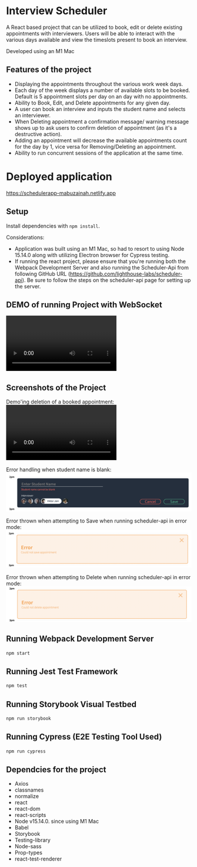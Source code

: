 # Interview Scheduler

A React based project that can be utilized to book, edit or delete existing appointments with interviewers.  Users will be able to interact with the various days available and view the timeslots present to book an interview. 

Developed using an M1 Mac


## Features of the project

- Displaying the appointments throughout the various work week days.
- Each day of the week displays a number of available slots to be booked. Default is 5 appointment slots per day on an day with no appointments.
- Ability to Book, Edit, and Delete appointments for any given day.
- A user can book an interview and inputs the student name and selects an interviewer.
- When Deleting appointment a confirmation message/ warning message shows up to ask users to confirm deletion of appointment (as it's a destructive action).
- Adding an appointment will decrease the available appointments count for the day by 1, vice versa for Removing/Deleting an appointment. 
- Ability to run concurrent sessions of the application at the same time.

# Deployed application

https://schedulerapp-mabuzainah.netlify.app

## Setup

Install dependencies with `npm install`. 

Considerations: 
- Application was built using an M1 Mac, so had to resort to using Node 15.14.0 along with utilizing Electron browser for Cypress testing.
- If running the react project, please ensure that you're running both the Webpack Development Server and also running the Scheduler-Api from following GitHub URL (https://github.com/lighthouse-labs/scheduler-api). Be sure to follow the steps on the scheduler-api page for setting up the server.


## DEMO of running Project with WebSocket

![WebSocket Demo](https://github.com/mabuzainah/scheduler/blob/master/docs/WebSocket%20Demo.mov)

## Screenshots of the Project

Demo'ing deletion of a booked appointment:
![Deleting An Appointment](https://github.com/mabuzainah/scheduler/blob/master/docs/Deleting%20an%20Appointment.mov)

Error handling when student name is blank:
![Verifying Student Name](https://github.com/mabuzainah/scheduler/blob/master/docs/Verifying%20Student%20Name.png)

Error thrown when attempting to Save when running scheduler-api in error mode:
![Error Saving](https://github.com/mabuzainah/scheduler/blob/master/docs/Error%20Saving.png)

Error thrown when attempting to Delete when running scheduler-api in error mode:
![Error Deleting](https://github.com/mabuzainah/scheduler/blob/master/docs/Error%20Deleting.png)

## Running Webpack Development Server

```sh
npm start
```

## Running Jest Test Framework

```sh
npm test
```

## Running Storybook Visual Testbed

```sh
npm run storybook
```

## Running Cypress (E2E Testing Tool Used)

```sh
npm run cypress
```

## Dependcies for the project

- Axios
- classnames
- normalize
- react
- react-dom
- react-scripts
- Node v15.14.0. since using M1 Mac
- Babel
- Storybook
- Testing-library
- Node-sass
- Prop-types
- react-test-renderer
